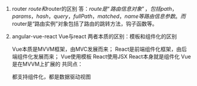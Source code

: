 <!--
 * @Description: 
 * @Author: dongshen
 * @Date: 2019-08-20 10:58:29
 * @LastEditors: dongshen
 * @LastEditTime: 2019-08-20 14:45:27
 -->
1. router
    $route和$router的区别
答：$route是“路由信息对象”，包括path，params，hash，query，fullPath，matched，name等路由信息参数。而$router是“路由实例”对象包括了路由的跳转方法，钩子函数等。
2. angular-vue-react
    Vue与react
    两者本质的区别：模板和组件化的区别

    Vue本质是MVVM框架，由MVC发展而来；
    React是前端组件化框架，由后端组件化发展而来；
    Vue使用模板
    React使用JSX
    React本身就是组件化
    Vue是在MVVM上扩展的
    共同点：

    都支持组件化，都是数据驱动视图
